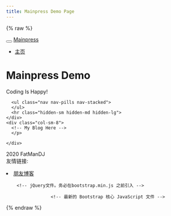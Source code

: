 ```yaml
---
title: Mainpress Demo Page
---
```

{% raw %}
<nav class="navbar navbar-inverse">
  <div class="container-fluid">
    <div class="navbar-header">
      <button type="button" class="navbar-toggle" data-toggle="collapse" data-target="#myNavbar">
        <span class="icon-bar"></span>
        <span class="icon-bar"></span>
        <span class="icon-bar"></span>
      </button>
      <a class="navbar-brand" href="index.html">Mainpress</a>
    </div>
    <div class="collapse navbar-collapse" id="myNavbar">
      <ul class="nav navbar-nav">
        <li class="active"><a href="index.html">主页</a></li>
      </ul>
    </div>
  </div>
</nav>

<div class="jumbotron text-center" style="margin-bottom:1">
  <h1>Mainpress Demo</h1>
  <p>Coding Is Happy!</p>
</div>

<div class="container">
  <div class="row">

      <ul class="nav nav-pills nav-stacked">
      </ul>
      <hr class="hidden-sm hidden-md hidden-lg">
    </div>
    <div class="col-sm-8">
	  <!-- My Blog Here -->
	  </p>

    </div>
  </div>
</div>

<div class="jumbotron text-center" style="margin-bottom:0">
  <p>
	2020 FatManDJ
	<br>
	友情链接:
	<br>
	<li class="active"><a href="https://www.cnblogs.com/blog-xhg78999/">朋友博客</a></li>
  </p>
  <link href="https://cdn.staticfile.org/twitter-bootstrap/3.3.7/css/bootstrap.min.css" rel="stylesheet">

        <!-- jQuery文件。务必在bootstrap.min.js 之前引入 -->
  <script src="https://cdn.staticfile.org/jquery/2.1.1/jquery.min.js"></script>

                     <!-- 最新的 Bootstrap 核心 JavaScript 文件 -->
  <script src="https://cdn.staticfile.org/twitter-bootstrap/3.3.7/js/bootstrap.min.js"></script>
</div>
{% endraw %}
